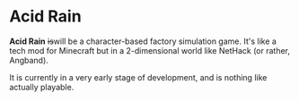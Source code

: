 # Acid Rain

**Acid Rain** ~~is~~will be a character-based factory simulation
game. It's like a tech mod for Minecraft but in a 2-dimensional world
like NetHack (or rather, Angband).

It is currently in a very early stage of development, and is nothing
like actually playable.
